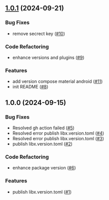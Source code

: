 
<a name="1.0.1"></a>
## [1.0.1](https://github.com/doananhtuan22111996/android-versions/compare/1.0.0...1.0.1) (2024-09-21)

### Bug Fixes

* remove secrect key ([#10](https://github.com/doananhtuan22111996/android-versions/issues/10))

### Code Refactoring

* enhance versions and plugins ([#9](https://github.com/doananhtuan22111996/android-versions/issues/9))

### Features

* add version compose material android ([#11](https://github.com/doananhtuan22111996/android-versions/issues/11))
* init README ([#8](https://github.com/doananhtuan22111996/android-versions/issues/8))


<a name="1.0.0"></a>
## 1.0.0 (2024-09-15)

### Bug Fixes

* Resolved gh action failed ([#5](https://github.com/doananhtuan22111996/android-versions/issues/5))
* Resolved error publish libx.version.toml ([#4](https://github.com/doananhtuan22111996/android-versions/issues/4))
* Resolved error publish libx.version.toml ([#3](https://github.com/doananhtuan22111996/android-versions/issues/3))
* publish libx.version.toml ([#2](https://github.com/doananhtuan22111996/android-versions/issues/2))

### Code Refactoring

* enhance package version ([#6](https://github.com/doananhtuan22111996/android-versions/issues/6))

### Features

* publish libx.version.toml ([#1](https://github.com/doananhtuan22111996/android-versions/issues/1))

